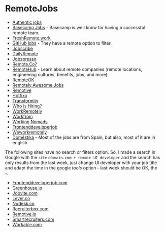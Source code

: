 # RemoteJobs
- [Authentic jobs](https://authenticjobs.com/#remote=true)
- [Basecamp Jobs](https://basecamp.com/jobs) - Basecamp is well know for having a successful remote team.
- [FreshRemote.work](https://freshremote.work/)
- [GitHub jobs](https://jobs.github.com/positions?description=&location=remote) - They have a remote option to filter.
- [Jobscribe](https://jobscribe.co.nz)
- [DailyRemote](https://dailyremote.com)
- [Jobspresso](https://jobspresso.co/)
- [Remote.Co?](https://remote.co/)
- [RemoteHub](https://remotehub.io) - Learn about remote companies (remote locations, engineering cultures, benefits, jobs, and more)
- [RemoteOK](https://remoteok.io)
- [Remotely Awesome Jobs](https://www.remotelyawesomejobs.com/)
- [Remotive](http://jobs.remotive.io/)
- [Hotfixo](https://hotfixo.com/remote-jobs)
- [Transformity](https://www.transformify.org)
- [Who is Hiring?](https://whoishiring.io)
- [WorkRemotely](https://workremotely.io/)
- [Workfrom](http://www.workfrom.co)
- [Working Nomads](https://www.workingnomads.co/jobs)
- [Frontenddeveloperjob](http://frontenddeveloperjob.com/)
- [Weworkremotely](https://weworkremotely.com)
- [Doméstika](https://www.domestika.org/es/jobs/where/remote) - Most of the jobs are from Spain, but also, most of it are in english.

The following sites have no search or filters option. So, I made a search in Google with the `site:domain.com + remote UI developer` and the search has only results from the last week, just change UI developer with your job title and adapt the time in the google *tools* option - last week should be OK, tho -.

- [Frontenddeveloperjob.com](https://www.google.es/search?q=site:frontenddeveloperjob.com+%2B+remote+ui+developer&safe=off&source=lnt&tbs=qdr:w&sa=X&ved=0ahUKEwims5PBoI_cAhVLthQKHZy_BzAQpwUIIA&biw=1920&bih=947)
- [Greenhouse.io](https://www.google.es/search?q=site:greenhouse.io+%2B+remote+ui+developer&safe=off&source=lnt&tbs=qdr:w&sa=X&ved=0ahUKEwijv5qdoY_cAhWBShQKHU4UDbYQpwUIIA&biw=1920&bih=947)
- [Jobvite.com](https://www.google.es/search?q=site:jobvite.com+%2B+remote+ui+developer&safe=off&source=lnt&tbs=qdr:w&sa=X&ved=0ahUKEwj75fPuoI_cAhXSERQKHdseB48QpwUIIA&biw=1920&bih=947)
- [Lever.co](https://www.google.es/search?q=site:lever.co+%2B+remote+ui+developer&safe=off&source=lnt&tbs=qdr:w&sa=X&ved=0ahUKEwiPnJONoY_cAhUHnRQKHd6GBdcQpwUIIA&biw=1920&bih=947)
- [Nodesk.co](https://www.google.es/search?q=site:nodesk.co+%2B+remote+ui+developer&safe=off&source=lnt&tbs=qdr:w&sa=X&ved=0ahUKEwiVobiMoI_cAhWLuBQKHbgNBtsQpwUIIA&biw=1920&bih=947)
- [Recruiterbox.com](https://www.google.es/search?q=site:recruiterbox.com+%2B+remote+ui+developer&safe=off&source=lnt&tbs=qdr:w&sa=X&ved=0ahUKEwjkwNqxoI_cAhWF7xQKHbVzDQIQpwUIIA&biw=1920&bih=947)
- [Remotive.io](https://www.google.es/search?q=site:remotive.io+%2B+remote+ui+developer&safe=off&source=lnt&tbs=qdr:m&sa=X&ved=0ahUKEwjT8P2LovPaAhULuRQKHf1MAqEQpwUIIA&biw=1920&bih=949)
- [Smartrecruiters.com](https://www.google.es/search?q=site:.smartrecruiters.com+%2B+remote+ui+developer&safe=off&source=lnt&tbs=qdr:w&sa=X&ved=0ahUKEwjHhtivkvPaAhWB1xQKHYcjD24QpwUIIA&biw=1920&bih=949)
- [Workable.com](https://www.google.es/search?q=site:workable.com+%2B+remote+ui+developer&safe=off&source=lnt&tbs=qdr:w&sa=X&ved=0ahUKEwjwkfL8oI_cAhUEthQKHRvDA6MQpwUIIA&biw=1920&bih=947)

